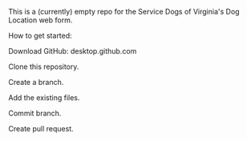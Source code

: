 This is a (currently) empty repo for the Service Dogs of Virginia's Dog Location web form.

How to get started:

Download GitHub: desktop.github.com

Clone this repository.

Create a branch.

Add the existing files.

Commit branch.

Create pull request.
